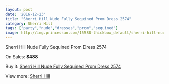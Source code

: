 ```yaml
---
layout: post
date: '2016-12-23'
title: "Sherri Hill Nude Fully Sequined Prom Dress 2574"
category: Sherri Hill
tags: ["party","nude","dresses","prom","sequined"]
image: http://img.princessan.com/15588-thickbox_default/sherri-hill-nude-fully-sequined-prom-dress-2574.jpg
---
```

Sherri Hill Nude Fully Sequined Prom Dress 2574

On Sales: **$488**
<a href="https://www.princessan.com/en/sherri-hill/7272-sherri-hill-nude-fully-sequined-prom-dress-2574.html"><amp-img layout="responsive" width="600" height="600" src="//img.princessan.com/15588-thickbox_default/sherri-hill-nude-fully-sequined-prom-dress-2574.jpg" alt="Sherri Hill Nude Fully Sequined Prom Dress 2574 0" /></a>
<a href="https://www.princessan.com/en/sherri-hill/7272-sherri-hill-nude-fully-sequined-prom-dress-2574.html"><amp-img layout="responsive" width="600" height="600" src="//img.princessan.com/15589-thickbox_default/sherri-hill-nude-fully-sequined-prom-dress-2574.jpg" alt="Sherri Hill Nude Fully Sequined Prom Dress 2574 1" /></a>
<a href="https://www.princessan.com/en/sherri-hill/7272-sherri-hill-nude-fully-sequined-prom-dress-2574.html"><amp-img layout="responsive" width="600" height="600" src="//img.princessan.com/15590-thickbox_default/sherri-hill-nude-fully-sequined-prom-dress-2574.jpg" alt="Sherri Hill Nude Fully Sequined Prom Dress 2574 2" /></a>

Buy it: [Sherri Hill Nude Fully Sequined Prom Dress 2574](https://www.princessan.com/en/sherri-hill/7272-sherri-hill-nude-fully-sequined-prom-dress-2574.html "Sherri Hill Nude Fully Sequined Prom Dress 2574")

View more: [Sherri Hill](https://www.princessan.com/en/57-sherri-hill "Sherri Hill")